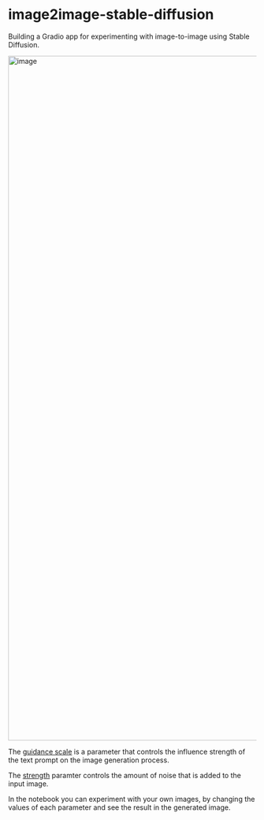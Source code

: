 # image2image-stable-diffusion
Building a Gradio app for experimenting with image-to-image using Stable Diffusion.

<img width="1388" alt="image" src="https://github.com/Selim321/image2image-stable-diffusion/assets/97094237/0a46d213-b8de-4bf1-8052-1aae743d081b">

The [guidance scale](https://getimg.ai/guides/interactive-guide-to-stable-diffusion-guidance-scale-parameter) is a parameter that controls the influence strength of the text prompt on the image generation process. 

The [strength](https://blog.openart.ai/2023/02/13/the-most-complete-guide-to-stable-diffusion-parameters/) paramter controls the amount of noise that is added to the input image.   

In the notebook you can experiment with your own images, by changing the values of each parameter and see the result in the generated image.
